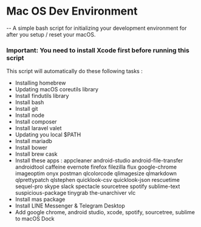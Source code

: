 # Mac OS Dev Environment
--
A simple bash script for initializing your development environment for after you setup / reset your macOS.

### Important: You need to install Xcode first before running this script

This script will automatically do these following tasks :

- Installing homebrew
- Updating macOS coreutils library
- Install findutils library
- Install bash
- Install git
- Install node
- Install composer
- Install laravel valet
- Updating you local $PATH
- Install mariadb
- Install bower
- Install brew cask
- Install these apps : appcleaner
	android-studio
	android-file-transfer
	androidtool
	caffeine
	evernote
	firefox
	filezilla
	flux
	google-chrome
	imageoptim
	onyx
	postman
	qlcolorcode
  	qlimagesize
	qlmarkdown
  	qlprettypatch
  	qlstephen
  	quicklook-csv
	quicklook-json
	rescuetime
	sequel-pro
	skype
	slack
	spectacle
	sourcetree
	spotify
	sublime-text
	suspicious-package
	tinygrab
	the-unarchiver
	vlc
- Install mas package
- Install LINE Messenger & Telegram Desktop
- Add google chrome, android studio, xcode, spotify, sourcetree, sublime to macOS Dock


